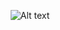 <p align="center">
  <img title="Empty" alt="Alt text" src="https://68.media.tumblr.com/e5b1377985f8678a5297b88d9c0af98a/tumblr_os8l8h6X5p1w2jnpao1_500.gif">
</p>
